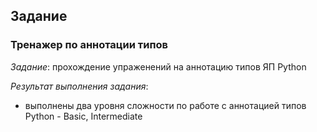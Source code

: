 ## Задание
### Тренажер по аннотации типов

*Задание*: прохождение упраженений на аннотацию типов ЯП Python

*Результат выполнения задания*: 
* выполнены два уровня сложности по работе с аннотацией типов Python - Basic, Intermediate